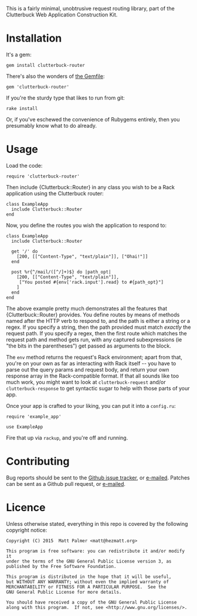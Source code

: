 This is a fairly minimal, unobtrusive request routing library, part of the
Clutterbuck Web Application Construction Kit.


# Installation

It's a gem:

    gem install clutterbuck-router

There's also the wonders of [the Gemfile](http://bundler.io):

    gem 'clutterbuck-router'

If you're the sturdy type that likes to run from git:

    rake install

Or, if you've eschewed the convenience of Rubygems entirely, then you
presumably know what to do already.


# Usage

Load the code:

    require 'clutterbuck-router'

Then include {Clutterbuck::Router} in any class you wish to be a Rack
application using the Clutterbuck router:

    class ExampleApp
      include Clutterbuck::Router
    end

Now, you define the routes you wish the application to respond to:

    class ExampleApp
      include Clutterbuck::Router

      get '/' do
        [200, [["Content-Type", "text/plain"]], ["Ohai!"]]
      end

      post %r{^/mail/([^/]+)$} do |path_opt|
        [200, [["Content-Type", "text/plain"]],
         ["You posted #{env['rack.input'].read} to #{path_opt}"]
        ]
      end
    end

The above example pretty much demonstrates all the features that
{Clutterbuck::Router} provides.  You define routes by means of methods named
after the HTTP verb to respond to, and the path is either a string or a
regex.  If you specify a string, then the path provided must match *exactly*
the request path.  If you specify a regex, then the first route which
matches the request path and method gets run, with any captured
subexpressions (ie "the bits in the parentheses") get passed as arguments to
the block.

The `env` method returns the request's Rack environment; apart from that,
you're on your own as far as interacting with Rack itself -- you have to
parse out the query params and request body, and return your own response
array in the Rack-compatible format.  If that all sounds like too much work,
you might want to look at `clutterbuck-request` and/or
`clutterbuck-response` to get syntactic sugar to help with those parts of
your app.

Once your app is crafted to your liking, you can put it into a `config.ru`:

    require 'example_app'

    use ExampleApp

Fire that up via `rackup`, and you're off and running.


# Contributing

Bug reports should be sent to the [Github issue
tracker](https://github.com/mpalmer/clutterbuck-router/issues), or
[e-mailed](mailto:theshed+clutterbuck@hezmatt.org).  Patches can be sent as a
Github pull request, or [e-mailed](mailto:theshed+clutterbuck@hezmatt.org).


# Licence

Unless otherwise stated, everything in this repo is covered by the following
copyright notice:

    Copyright (C) 2015  Matt Palmer <matt@hezmatt.org>

    This program is free software: you can redistribute it and/or modify it
    under the terms of the GNU General Public License version 3, as
    published by the Free Software Foundation.

    This program is distributed in the hope that it will be useful,
    but WITHOUT ANY WARRANTY; without even the implied warranty of
    MERCHANTABILITY or FITNESS FOR A PARTICULAR PURPOSE.  See the
    GNU General Public License for more details.

    You should have received a copy of the GNU General Public License
    along with this program.  If not, see <http://www.gnu.org/licenses/>.
